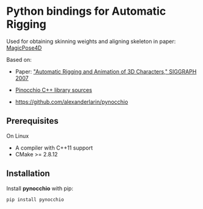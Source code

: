 # Python bindings for Automatic Rigging

Used for obtaining skinning weights and aligning skeleton in paper: [MagicPose4D](https://github.com/haoz19/MagicPose4D)

Based on:

* Paper: ["Automatic Rigging and Animation of 3D Characters," SIGGRAPH 2007](http://people.csail.mit.edu/ibaran/papers/2007-SIGGRAPH-Pinocchio.pdf)

* [Pinocchio C++ library sources](https://github.com/elrond79/Pinocchio)

* https://github.com/alexanderlarin/pynocchio


Prerequisites
-------------
On Linux

* A compiler with C++11 support
* CMake >= 2.8.12

Installation
------------

Install **pynocchio** with pip:



    pip install pynocchio




